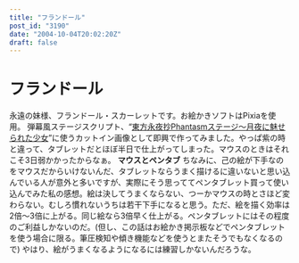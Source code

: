 ```yaml
---
title: "フランドール"
post_id: "3190"
date: "2004-10-04T20:02:20Z"
draft: false
---
```


# フランドール

永遠の妹様、フランドール・スカーレットです。お絵かきソフトはPixiaを使用。 弾幕風ステージスクリプト、“[東方永夜抄Phantasmステージ～月夜に魅せられた少女](/tag/touhou-in-phantasm)”に使うカットイン画像として即興で作ってみました。やっぱ紫の時と違って、タブレットだとほぼ半日で仕上がってしまった。マウスのときはそれこそ3日弱かかったからなぁ。  **マウスとペンタブ** ちなみに、己の絵が下手なのをマウスだからいけないんだ、タブレットならうまく描けるに違いないと思い込んでいる人が意外と多いですが、実際にそう思っててペンタブレット買って使い込んでみた私の感想。絵は決してうまくならない、つーかマウスの時とさほど変わらない。むしろ慣れないうちは若干下手になると思う。ただ、絵を描く効率は2倍～3倍に上がる。同じ絵なら3倍早く仕上がる。ペンタブレットにはその程度のご利益しかないのだ。(但し、この話はお絵かき掲示板などでペンタブレットを使う場合に限る。筆圧検知や傾き機能などを使うとまたそうでもなくなるので) やはり、絵がうまくなるようになるには練習しかないんだろうな。
